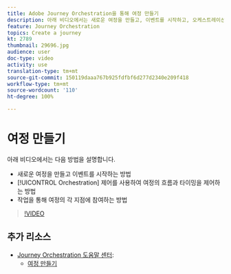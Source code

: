 ```yaml
---
title: Adobe Journey Orchestration을 통해 여정 만들기
description: 아래 비디오에서는 새로운 여정을 만들고, 이벤트를 시작하고, 오케스트레이션 제어를 사용하여 여정의 흐름과 타이밍을 제어하고, 작업을 통해 여정의 각 지점에 참여하는 방법을 설명합니다.
feature: Journey Orchestration
topics: Create a journey
kt: 2789
thumbnail: 29696.jpg
audience: user
doc-type: video
activity: use
translation-type: tm+mt
source-git-commit: 150119daaa767b925fdfbf6d277d2340e209f418
workflow-type: tm+mt
source-wordcount: '110'
ht-degree: 100%

---
```



# 여정 만들기

아래 비디오에서는 다음 방법을 설명합니다.

* 새로운 여정을 만들고 이벤트를 시작하는 방법
* [!UICONTROL Orchestration] 제어를 사용하여 여정의 흐름과 타이밍을 제어하는 방법
* 작업을 통해 여정의 각 지점에 참여하는 방법

>[!VIDEO](https://video.tv.adobe.com/v/29696?quality=12)

## 추가 리소스

* [Journey Orchestration 도움말 센터](https://docs.adobe.com/content/help/ko-KR/journeys/using/journey-orchestration-home.html):
   * [여정 만들기](https://docs.adobe.com/content/help/ko-KR/journeys/using/building-journeys/about-journey-building/journey.html)
